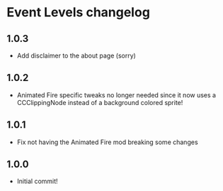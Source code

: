 # Event Levels changelog

## 1.0.3
- Add disclaimer to the about page (sorry)

## 1.0.2
- <cb>Animated Fire</c> specific tweaks <cy>no longer needed</c> since it now uses a CCClippingNode instead of a background colored sprite!

## 1.0.1
- Fix not having the <cb>Animated Fire</c> mod breaking some changes

## 1.0.0
- Initial commit!